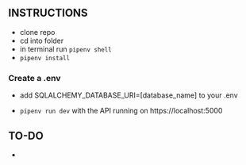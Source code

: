 ## INSTRUCTIONS
- clone repo
- cd into folder
- in terminal run `pipenv shell`
- `pipenv install`
### Create a .env
- add SQLALCHEMY_DATABASE_URI=[database_name] to your .env

- `pipenv run dev` with the API running on https://localhost:5000

## TO-DO
-

